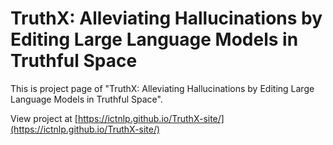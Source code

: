 # TruthX: Alleviating Hallucinations by Editing Large Language Models in Truthful Space

This is project page of "TruthX: Alleviating Hallucinations by Editing Large Language Models in Truthful Space".

View project at [https://ictnlp.github.io/TruthX-site/](https://ictnlp.github.io/TruthX-site/)
